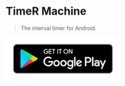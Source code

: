 # TimeR Machine

> The interval timer for Android.

<a href="https://play.google.com/store/apps/details?id=io.github.deweyreed.timer.google"><img src="images/google-play-badge.webp" alt="Get it on Google Play" width="300"/></a>
